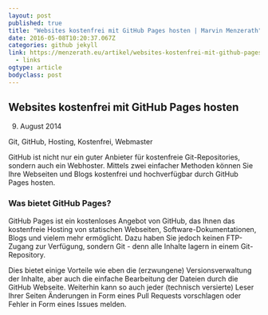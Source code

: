 ```yaml
---
layout: post 
published: true
title: "Websites kostenfrei mit GitHub Pages hosten | Marvin Menzerath" 
date: 2016-05-08T10:20:37.067Z
categories: github jekyll
link: https://menzerath.eu/artikel/websites-kostenfrei-mit-github-pages-hosten/ 
  - links
ogtype: article 
bodyclass: post 
---
```

## Websites kostenfrei mit GitHub Pages hosten
 09. August 2014    

Git, GitHub, Hosting, Kostenfrei, Webmaster

GitHub ist nicht nur ein guter Anbieter für kostenfreie Git-Repositories, sondern auch ein Webhoster. Mittels zwei einfacher Methoden können Sie Ihre Webseiten und Blogs kostenfrei und hochverfügbar durch GitHub Pages hosten.

### Was bietet GitHub Pages?
GitHub Pages ist ein kostenloses Angebot von GitHub, das Ihnen das kostenfreie Hosting von statischen Webseiten, Software-Dokumentationen, Blogs und vielem mehr ermöglicht. Dazu haben Sie jedoch keinen FTP-Zugang zur Verfügung, sondern Git - denn alle Inhalte lagern in einem Git-Repository.

Dies bietet einige Vorteile wie eben die (erzwungene) Versionsverwaltung der Inhalte, aber auch die einfache Bearbeitung der Dateien durch die GitHub Webseite. Weiterhin kann so auch jeder (technisch versierte) Leser Ihrer Seiten Änderungen in Form eines Pull Requests vorschlagen oder Fehler in Form eines Issues melden.
